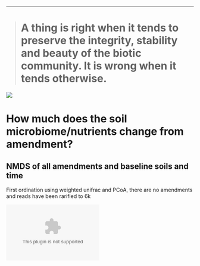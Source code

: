 ------------------------------------------------------------------------

> A thing is right when it tends to preserve the integrity, stability and beauty of the biotic community. It is wrong when it tends otherwise.
> ============================================================================================================================================

![](./images/giphy.gif)

How much does the soil microbiome/nutrients change from amendment?
==================================================================

NMDS of all amendments and baseline soils and time
--------------------------------------------------

First ordination using weighted unifrac and PCoA, there are no
amendments and reads have been rarified to 6k

<embed src="./Figures/day.PCoA.wunifrac.tif" width="250" />
